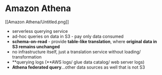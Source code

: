 # Amazon Athena

[[Amazon Athena/Untitled.png]]

- serverless querying service
- ad-hoc queries on data in S3 - pay only data consumed
- **schema-on-read** - provide **table-like translation**, where **original data in S3 remains unchanged**
- no infrastructure itself, just a translation service without loading/ transformation
- **querying logs (**AWS logs/ glue data catalog/ web server logs)
- **Athena federated query**…other data sources as well that is not S3
